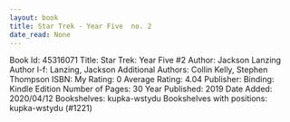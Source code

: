 ```yaml
---
layout: book
title: Star Trek - Year Five  no. 2
date_read: None
---
```


Book Id: 45316071
Title: Star Trek: Year Five #2
Author: Jackson Lanzing
Author l-f: Lanzing, Jackson
Additional Authors: Collin Kelly, Stephen Thompson
ISBN: 
My Rating: 0
Average Rating: 4.04
Publisher: 
Binding: Kindle Edition
Number of Pages: 30
Year Published: 2019
Date Added: 2020/04/12
Bookshelves: kupka-wstydu
Bookshelves with positions: kupka-wstydu (#1221)

